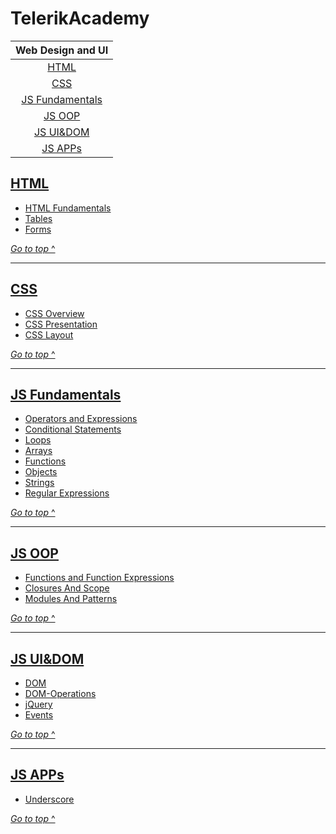 # TelerikAcademy

|          Web Design and UI
| :---------------------------------:
|            [HTML](#html)
|             [CSS](#css)
| [JS Fundamentals](#js-fundamentals)
|          [JS OOP](#js-oop)
|          [JS UI&DOM](#js-uidom)
|          [JS APPs](#js-apps)

## [HTML](homeworks/html)

- [HTML Fundamentals](homeworks/html/Fundamentals)
- [Tables](homeworks/html/Tables)
- [Forms](homeworks/html/Forms-and-Frames)

[_Go to top_ ^](#telerikacademy)

--------------------------------------------------------------------------------

## [CSS](homeworks/css)

- [CSS Overview](homeworks/css/Overview)
- [CSS Presentation](homeworks/css/Presentation)
- [CSS Layout](homeworks/css/Layout)

[_Go to top_ ^](#telerikacademy)

--------------------------------------------------------------------------------

## [JS Fundamentals](homeworks/js-Fundamentals)

- [Operators and Expressions](homeworks/js-Fundamentals/operators-and-Expressions)
- [Conditional Statements](homeworks/js-Fundamentals/conditional-Statements)
- [Loops](homeworks/js-Fundamentals/loops)
- [Arrays](homeworks/js-Fundamentals/arrays)
- [Functions](homeworks/js-Fundamentals/functions)
- [Objects](homeworks/js-Fundamentals/objects)
- [Strings](homeworks/js-Fundamentals/strings)
- [Regular Expressions](homeworks/js-Fundamentals/regularExpressions)

[_Go to top_ ^](#telerikacademy)

--------------------------------------------------------------------------------

## [JS OOP](homeworks/js-oop)

- [Functions and Function Expressions](homeworks/js-oop/functions-and-function-expressions)
- [Closures And Scope](homeworks/js-oop/closures-and-scope)
- [Modules And Patterns](homeworks/js-oop/modules-and-patterns)

[_Go to top_ ^](#telerikacademy)

--------------------------------------------------------------------------------

## [JS UI&DOM](homeworks/js-uidom)

- [DOM](homeworks/js-uidom/document-Object-Model)
- [DOM-Operations](homeworks/js-uidom/dom-Operations)
- [jQuery](homeworks/js-uidom/jQuery)
- [Events](homeworks/js-uidom/еventModel)

[_Go to top_ ^](#telerikacademy)

--------------------------------------------------------------------------------

## [JS APPs](homeworks/js-apps)

- [Underscore](homeworks/js-uidom/underscore)

[_Go to top_ ^](#telerikacademy)

